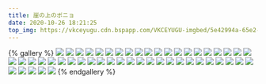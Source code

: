```yaml
---
title: 崖の上のポニョ
date: 2020-10-26 18:21:25
top_img: https://vkceyugu.cdn.bspapp.com/VKCEYUGU-imgbed/5e42994a-65e2-4041-86bf-3a47817b2bdf.jpg
---
```

{% gallery %}
![](https://search.pstatic.net/common/?src=https://i.imgur.com/iN9ccF0.jpg)
![](https://search.pstatic.net/common/?src=https://i.imgur.com/N2rJrNK.jpg)
![](https://search.pstatic.net/common/?src=https://i.imgur.com/NpL3Wdh.jpg)
![](https://search.pstatic.net/common/?src=https://i.imgur.com/8d2EPXW.jpg)
![](https://search.pstatic.net/common/?src=https://i.imgur.com/6MbQFLG.jpg)
![](https://search.pstatic.net/common/?src=https://i.imgur.com/xN268XJ.jpg)
![](https://search.pstatic.net/common/?src=https://i.imgur.com/oEZLAdk.jpg)
![](https://search.pstatic.net/common/?src=https://i.imgur.com/y8Y0ftr.jpg)
![](https://search.pstatic.net/common/?src=https://i.imgur.com/d5eh5l8.jpg)
![](https://search.pstatic.net/common/?src=https://i.imgur.com/JJZbKQt.jpg)
![](https://search.pstatic.net/common/?src=https://i.imgur.com/Tpxbn3h.jpg)
![](https://search.pstatic.net/common/?src=https://i.imgur.com/xseS29p.jpg)
![](https://search.pstatic.net/common/?src=https://i.imgur.com/uKNeZz1.jpg)
![](https://search.pstatic.net/common/?src=https://i.imgur.com/9lRzT4A.jpg)
![](https://search.pstatic.net/common/?src=https://i.imgur.com/W6ttZHR.jpg)
![](https://search.pstatic.net/common/?src=https://i.imgur.com/oCTofwH.jpg)
![](https://search.pstatic.net/common/?src=https://i.imgur.com/RfgP3nR.jpg)
![](https://search.pstatic.net/common/?src=https://i.imgur.com/a9z7Hxu.jpg)
![](https://search.pstatic.net/common/?src=https://i.imgur.com/GjTCmFj.jpg)
![](https://search.pstatic.net/common/?src=https://i.imgur.com/c8SpkVM.jpg)
![](https://search.pstatic.net/common/?src=https://i.imgur.com/Qjxqgbe.jpg)
![](https://search.pstatic.net/common/?src=https://i.imgur.com/AgER2rT.jpg)
![](https://search.pstatic.net/common/?src=https://i.imgur.com/7RMioEx.jpg)
![](https://search.pstatic.net/common/?src=https://i.imgur.com/rjFTmYa.jpg)
![](https://search.pstatic.net/common/?src=https://i.imgur.com/7BcjGGm.jpg)
![](https://search.pstatic.net/common/?src=https://i.imgur.com/PpmQ42j.jpg)
![](https://search.pstatic.net/common/?src=https://i.imgur.com/KrDbkAg.jpg)
![](https://search.pstatic.net/common/?src=https://i.imgur.com/NQQJ9TI.jpg)
![](https://search.pstatic.net/common/?src=https://i.imgur.com/uNFLA60.jpg)
![](https://search.pstatic.net/common/?src=https://i.imgur.com/Iy3O0Pa.jpg)
![](https://search.pstatic.net/common/?src=https://i.imgur.com/k6eYymu.jpg)
![](https://search.pstatic.net/common/?src=https://i.imgur.com/mrcQSgd.jpg)
![](https://search.pstatic.net/common/?src=https://i.imgur.com/thAoji4.jpg)
![](https://search.pstatic.net/common/?src=https://i.imgur.com/ZdQZjaT.jpg)
![](https://search.pstatic.net/common/?src=https://i.imgur.com/ecq9WSP.jpg)
![](https://search.pstatic.net/common/?src=https://i.imgur.com/2qPE7cg.jpg)
![](https://search.pstatic.net/common/?src=https://i.imgur.com/Psv6eUG.jpg)
![](https://search.pstatic.net/common/?src=https://i.imgur.com/GbWYUK0.jpg)
![](https://search.pstatic.net/common/?src=https://i.imgur.com/NF7T4h4.jpg)
![](https://search.pstatic.net/common/?src=https://i.imgur.com/Zuxfmiq.jpg)
![](https://search.pstatic.net/common/?src=https://i.imgur.com/qCzuMDN.jpg)
![](https://search.pstatic.net/common/?src=https://i.imgur.com/r4FyT1k.jpg)
![](https://search.pstatic.net/common/?src=https://i.imgur.com/FcrddRJ.jpg)
![](https://search.pstatic.net/common/?src=https://i.imgur.com/wGgk87v.jpg)
![](https://search.pstatic.net/common/?src=https://i.imgur.com/FI943OO.jpg)
![](https://search.pstatic.net/common/?src=https://i.imgur.com/vvJmZlo.jpg)
![](https://search.pstatic.net/common/?src=https://i.imgur.com/F66p4fY.jpg)
![](https://search.pstatic.net/common/?src=https://i.imgur.com/EryWqxA.jpg)
![](https://search.pstatic.net/common/?src=https://i.imgur.com/1zc4LN6.jpg)
![](https://search.pstatic.net/common/?src=https://i.imgur.com/P3EV0hc.jpg)
{% endgallery %}